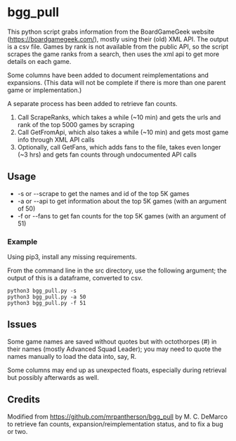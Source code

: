 # bgg_pull

This python script grabs information from the BoardGameGeek website (https://boardgamegeek.com/), mostly using their (old) XML API.
The output is a csv file.  Games by rank is not available from the public API, so the script scrapes the game ranks from a search,
then uses the xml api to get more details on each game.

Some columns have been added to document reimplementations and expansions.
(This data will not be complete if there is more than one parent game or implementation.)

A separate process has been added to retrieve fan counts.

1. Call ScrapeRanks, which takes a while (~10 min) and gets the urls and rank of the top 5000 games by scraping
2. Call GetFromApi, which also takes a while (~10 min) and gets most game info through XML API calls
3. Optionally, call GetFans, which adds fans to the file, takes even longer (~3 hrs) and gets fan counts through undocumented API calls

## Usage

- -s or --scrape to get the names and id of the top 5K games
- -a or --api to get information about the top 5K games (with an argument of 50)
- -f or --fans to get fan counts for the top 5K games (with an argument of 51)

### Example

Using pip3, install any missing requirements.

From the command line in the src directory, use the following argument; the output of this is a dataframe, converted to csv.

	python3 bgg_pull.py -s
	python3 bgg_pull.py -a 50
	python3 bgg_pull.py -f 51

## Issues

Some game names are saved without quotes but with octothorpes (#) in their names (mostly Advanced Squad Leader);
you may need to quote the names manually to load the data into, say, R.

Some columns may end up as unexpected floats, especially during retrieval but possibly afterwards as well.

## Credits

Modified from https://github.com/mrpantherson/bgg_pull by M. C. DeMarco to retrieve fan counts, expansion/reimplementation status,
and to fix a bug or two.
